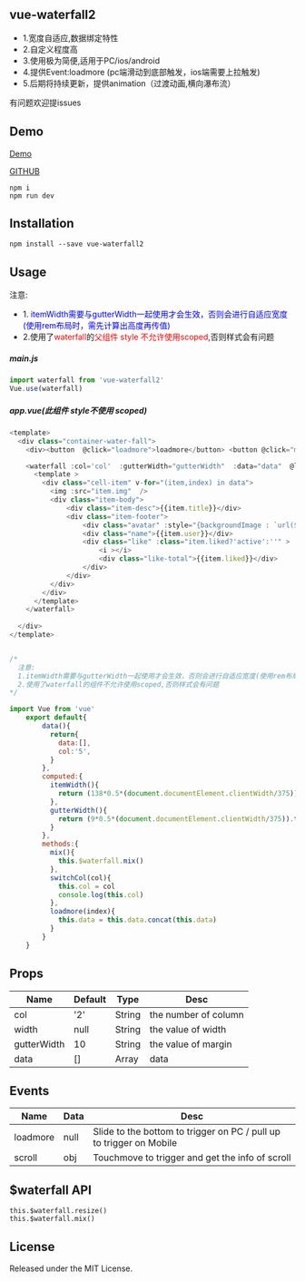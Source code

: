 

## vue-waterfall2
* 1.宽度自适应,数据绑定特性
* 2.自定义程度高
* 3.使用极为简便,适用于PC/ios/android
* 4.提供Event:loadmore (pc端滑动到底部触发，ios端需要上拉触发) 
* 5.后期将持续更新，提供animation（过渡动画,横向瀑布流）

有问题欢迎提issues

## Demo
[Demo](http://47.105.188.15:3000/)

[GITHUB](https://github.com/Rise-Devin/vue-waterfall2)
```
npm i 
npm run dev
```

## Installation
```
npm install --save vue-waterfall2
```

## Usage
注意:
  *  1.<font color=blue> itemWidth需要与gutterWidth一起使用才会生效，否则会进行自适应宽度(使用rem布局时，需先计算出高度再传值)</font>
  *  2.使用了<font color=red>waterfall</font>的<font color=red>父组件 style 不允许使用scoped</font>,否则样式会有问题 
##### main.js
```javascript
import waterfall from 'vue-waterfall2'
Vue.use(waterfall)
```
##### app.vue(此组件 style不使用 scoped)
```javascript
<template>
  <div class="container-water-fall">
    <div><button  @click="loadmore">loadmore</button> <button @click="mix">mix</button> <button @click="switchCol('5')">5列</button> <button @click="switchCol('8')">8列</button> <button @click="switchCol('10')">10列</button> </div>

    <waterfall :col='col'  :gutterWidth="gutterWidth"  :data="data"  @loadmore="loadmore"   >
      <template >
        <div class="cell-item" v-for="(item,index) in data">
          <img :src="item.img"  />
          <div class="item-body">
              <div class="item-desc">{{item.title}}</div>
              <div class="item-footer">
                  <div class="avatar" :style="{backgroundImage : `url(${item.avatar})` }"></div>
                  <div class="name">{{item.user}}</div>
                  <div class="like" :class="item.liked?'active':''" >
                      <i ></i>
                      <div class="like-total">{{item.liked}}</div>  
                  </div>
              </div>
          </div>
        </div>
      </template>
    </waterfall>
    
  </div>
</template>


/*
  注意:
  1.itemWidth需要与gutterWidth一起使用才会生效，否则会进行自适应宽度(使用rem布局时，需先计算出高度再传值)
  2.使用了waterfall的组件不允许使用scoped,否则样式会有问题
*/

import Vue from 'vue'
	export default{
	    data(){
	      return{
	        data:[],
	        col:'5',
	      }
	    },
	    computed:{
	      itemWidth(){  
	        return (138*0.5*(document.documentElement.clientWidth/375)).toString()   #rem布局 计算宽度
	      },
	      gutterWidth(){
	        return (9*0.5*(document.documentElement.clientWidth/375)).toString()	#rem布局 计算x轴方向margin(y轴方向的margin自定义在css中即可)
	      }
	    },
	    methods:{
	      mix(){
	        this.$waterfall.mix()
	      },
	      switchCol(col){
	        this.col = col
	        console.log(this.col)
	      },
	      loadmore(index){
	        this.data = this.data.concat(this.data)
	      }
	    }
	}
```
## <waterfall> Props
Name | Default | Type | Desc
-------- | -------- | -------- | --------
col | '2'  | String |  the number of column
width | null | String | the value of width 
gutterWidth | 10 | String | the value of margin
data | [] | Array | data

## <waterfall> Events
Name | Data |   Desc
-------- | --- | -------- 
loadmore | null | Slide to the bottom to trigger on PC /  pull up to trigger on Mobile  
scroll | obj | Touchmove to trigger and get the info of scroll
  
## $waterfall API
```
this.$waterfall.resize()   
this.$waterfall.mix()   
```
## License
Released under the MIT License.
